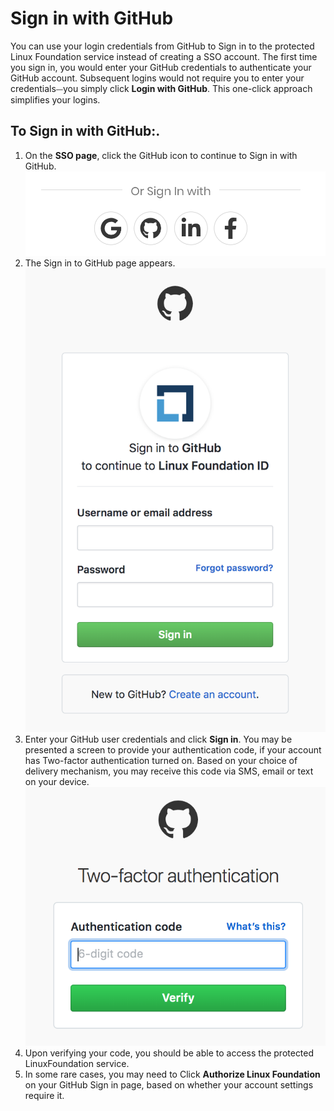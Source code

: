 # Sign in with GitHub

You can use your login credentials from GitHub to Sign in to the protected Linux Foundation service instead of creating a SSO account. The first time you sign in, you would enter your GitHub credentials to authenticate your GitHub account. Subsequent logins would not require you to enter your credentials⏤you simply click **Login with GitHub**. This one-click approach simplifies your logins.

## To Sign in with GitHub:. <a id="to-log-in-with-github"></a>

1. On the **SSO page**, click the GitHub icon to continue to Sign in with GitHub.        ![](../../.gitbook/assets/screen-shot-2020-05-05-at-2.19.18-am.png) 
2. The Sign in to GitHub page appears.                          ![Create Account](../../.gitbook/assets/screen-shot-2020-05-04-at-7.21.17-pm.png)
3. Enter your GitHub user credentials and click **Sign in**. You may be presented a screen to provide your authentication code, if your account has Two-factor authentication turned on. Based on your choice of delivery mechanism, you may receive this code via SMS, email or text on your device.                                                       ![](../../.gitbook/assets/screen-shot-2020-05-05-at-2.29.08-am.png) 
4. Upon verifying your code, you should be able to access the protected LinuxFoundation service. 
5. In some rare cases, you may need to Click **Authorize Linux Foundation** on your GitHub Sign in page, based on whether your account settings require it.



